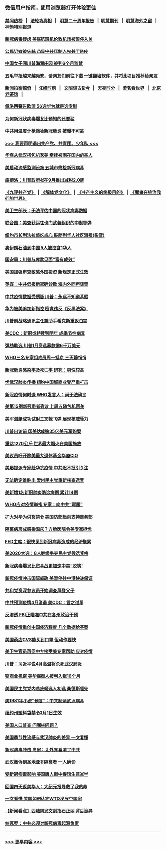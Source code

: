### [微信用户指南，使用浏览器打开体验更佳](https://github.com/gfw-breaker/banned-news1/blob/master/indexes/wechat-guide.md?t=0)
#### [禁闻热榜](热点新闻.md?t=0)  &nbsp;&nbsp;|&nbsp;&nbsp; [法轮功真相](https://github.com/gfw-breaker/truth/blob/master/README.md?t=0) &nbsp;&nbsp;|&nbsp;&nbsp; [明慧二十周年报告](https://github.com/gfw-breaker/mh-reports/blob/master/README.md?t=0) &nbsp;&nbsp;|&nbsp;&nbsp;[明慧期刊](https://github.com/gfw-breaker/mh-qikan) &nbsp;&nbsp;|&nbsp;&nbsp; [明慧海外之窗](https://github.com/gfw-breaker/mh-news/blob/master/README.md?t=0) &nbsp;&nbsp;|&nbsp;&nbsp; [神韵特别报道](https://github.com/gfw-breaker/mh-news/blob/master/shenyun.md?t=0)
#### [新冠病毒疑虑 美联航班机伦敦机场被暂停入关](../pages/nsc412/n11870015.md?t=02150955) 
#### [公民记者被失踪 凸显中共压制人权甚于防疫](../pages/nsc412/n11870042.md?t=02150955) 
#### [中国女子闯川普海湖庄园 被判6个月监禁](../pages/nsc412/n11869919.md?t=02150955) 
#### 五毛举报越来越频繁，请网友们前往下载 [一键翻墙软件](https://github.com/gfw-breaker/ssr-accounts)，并将此项目推荐给亲友
#### [新闻拍案惊奇](https://github.com/gfw-breaker/banned-news1/blob/master/pages/link4.md) &nbsp;&nbsp;|&nbsp;&nbsp; [江峰时刻](https://github.com/gfw-breaker/banned-news1/blob/master/pages/link4.md) &nbsp;&nbsp;|&nbsp;&nbsp; [文昭谈古论今](https://github.com/gfw-breaker/banned-news1/blob/master/pages/link4.md) &nbsp;&nbsp;|&nbsp;&nbsp; [天亮时分](https://github.com/gfw-breaker/banned-news1/blob/master/pages/link4.md) &nbsp;&nbsp;|&nbsp;&nbsp; [萧茗看世界](https://github.com/gfw-breaker/banned-news1/blob/master/pages/link4.md) &nbsp;&nbsp;|&nbsp;&nbsp; [北京老茶馆](https://github.com/gfw-breaker/banned-news1/blob/master/pages/link4.md) &nbsp;&nbsp;|&nbsp;&nbsp; 
#### [佩洛西警告欧盟 5G选华为就是选专制](../pages/nsc412/n11869898.md?t=02150955) 
#### [为何新冠状病毒爆发比预知的还要猛](../pages/nsc412/n11869828.md?t=02150955) 
#### [中共用温度计枪筛检新冠肺炎 被曝不可靠](../pages/nsc412/n11869707.md?t=02150955) 
#### [>>> 我要声明退出共产党、共青团、少年队 <<<](https://github.com/begood0513/goodnews/blob/master/quit/letter.md) 
#### [华裔从武汉搭包机返美 牵挂被困在国内的亲人](../pages/nsc412/n11869711.md?t=02150955) 
#### [美启动流感监测设施 五城市筛检新冠病毒](../pages/nsc412/n11869689.md?t=02150955) 
#### [库德洛：川普政府拟在9月推出减税2.0版](../pages/nsc412/n11869627.md?t=02150955) 
#### [《九评共产党》](https://github.com/begood0513/9ping.md/blob/master/README.md) &nbsp;|&nbsp; [《解体党文化》](../../../../jtdwh.md/blob/master/README.md)  &nbsp;|&nbsp; [《共产主义的终极目的》](../../../../gczydzjmd.md/blob/master/README.md) &nbsp;|&nbsp; [《魔鬼在统治我们的世界》](../../../../mgztzwmdsj.md/blob/master/README.md) 
#### [美卫生部长：无法评估中国的冠状病毒数据](../pages/nsc412/n11869301.md?t=02150955) 
#### [联合国：美查获运往也门武装组织的中制导弹](../pages/nsc412/n11868677.md?t=02150955) 
#### [纽约市长到法拉盛吃点心  鼓励到华人社区消费(影音)](../pages/nsc412/n11868197.md?t=02150955) 
#### [卖伊朗石油到中国  5人被控含1华人](../pages/nsc412/n11867988.md?t=02150955) 
#### [国安局：川普与库默见面“富有成效”](../pages/nsc412/n11867976.md?t=02150955) 
#### [美国加强审查敏感外国投资 新规定正式生效](../pages/nsc412/n11868041.md?t=02150955) 
#### [英媒：中共低报新冠确诊数 海内外同声谴责](../pages/nsc412/n11867421.md?t=02150955) 
#### [中共疫情数据受质疑 川普：永远不知道真假](../pages/nsc412/n11867195.md?t=02150955) 
#### [华为被美追加新指控 密谋违反《反黑法案》](../pages/nsc412/n11867191.md?t=02150955) 
#### [川普前战略通讯主任兼助手希克斯重返白宫](../pages/nsc412/n11867104.md?t=02150955) 
#### [美CDC：新冠或持续到明年 成季节性病毒](../pages/nsc412/n11867279.md?t=02150955) 
#### [弹劾助选 川普1月竞选募款逾6千万美元](../pages/nsc412/n11866950.md?t=02150955) 
#### [WHO三名专家组成员周一抵京 三天静悄悄](../pages/nsc412/n11866947.md?t=02150955) 
#### [新冠肺炎感染率及死亡率 研究：男性较高](../pages/nsc412/n11866956.md?t=02150955) 
#### [忧武汉肺炎传播 纽约中国城商业受严重打击](../pages/nsc412/n11866902.md?t=02150955) 
#### [新冠疫情何时退 WHO发言人：尚无法确定](../pages/nsc412/n11866864.md?t=02150955) 
#### [美第15例新冠患者确诊 上周五随包机回美](../pages/nsc412/n11866852.md?t=02150955) 
#### [美军潜艇成功试射三叉戟飞弹 展现核威慑力](../pages/nsc412/n11866046.md?t=02150955) 
#### [川普出访前 印美达成逾35亿美元军购案](../pages/nsc412/n11865444.md?t=02150955) 
#### [重达1270公斤 世界最大烟火在美国施放](../pages/nsc412/n11865198.md?t=02150955) 
#### [美议员吁开除美最大退休基金华裔CIO](../pages/nsc412/n11865230.md?t=02150955) 
#### [美屡提派专家赴华抗疫情 中共迟不批引关注](../pages/nsc412/n11864719.md?t=02150955) 
#### [无法确定谁胜出 爱州民主党重新核查选票](../pages/nsc412/n11864830.md?t=02150955) 
#### [美新增1名新冠肺炎确诊病例 累计14例](../pages/nsc412/n11864893.md?t=02150955) 
#### [WHO应对疫情举措 专家：向中共“弯腰”](../pages/nsc412/n11864727.md?t=02150955) 
#### [扩大对华为供货禁令 美国防部趋向支持商务部](../pages/nsc412/n11864773.md?t=02150955) 
#### [隔离病房成感染温床？方舱医院令美专家担忧](../pages/nsc412/n11864575.md?t=02150955) 
#### [FED主席：很快见到新冠病毒造成的经济拖累](../pages/nsc412/n11864507.md?t=02150955) 
#### [美2020大选：8人继续争夺民主党候选资格](../pages/nsc412/n11864327.md?t=02150955) 
#### [新冠病毒爆发比贸易战更加速中美“脱钩”](../pages/nsc412/n11864470.md?t=02150955) 
#### [新冠疫情冲击国际邮政 美暂停往中港快递保证](../pages/nsc412/n11864207.md?t=02150955) 
#### [共和党资深参议员开始调查拜登父子](../pages/nsc412/n11863984.md?t=02150955) 
#### [中共预测疫情4月消退 美CDC：言之过早](../pages/nsc412/n11864310.md?t=02150955) 
#### [反渗透 FBI正瞄准中共在各州政治干预](../pages/nsc412/n11864300.md?t=02150955) 
#### [新冠疫情重创中国经济程度 几个数据给答案](../pages/nsc412/n11864203.md?t=02150955) 
#### [美国药店CVS能买到口罩 但动作要快](../pages/nsc412/n11862438.md?t=02150955) 
#### [美卫生官员再促中方接受美专家帮助 应对疫情](../pages/nsc412/n11864043.md?t=02150955) 
#### [川普：习近平说4月高温将杀死武汉肺炎](../pages/nsc412/n11860814.md?t=02150955) 
#### [窃商业机密 美华裔商人被判入狱16个月](../pages/nsc412/n11863911.md?t=02150955) 
#### [美国民主党党内总统候选人初选 桑德斯领先](../pages/nsc412/n11863475.md?t=02150955) 
#### [美1981年小说“预言”：中共制造武汉病毒](../pages/nsc412/n11863306.md?t=02150955) 
#### [纽约州塑料袋禁令3月1日生效](../pages/nsc412/n11862832.md?t=02150955) 
#### [美国人口普查  问哪些问题？](../pages/nsc412/n11862808.md?t=02150955) 
#### [美国季节性流感与武汉肺炎的差异 一文看懂](../pages/nsc412/n11862428.md?t=02150955) 
#### [新冠病毒冲击 专家：让外界看清了中共](../pages/nsc412/n11862280.md?t=02150955) 
#### [武汉撤侨到圣地亚哥隔离者 一人确诊](../pages/nsc412/n11862460.md?t=02150955) 
#### [受新冠病毒影响 美国唐人街中餐馆生意减半](../pages/nsc412/n11861940.md?t=02150955) 
#### [回国四天返美华人：大纪元报导救了我的命](../pages/nsc412/n11862181.md?t=02150955) 
#### [一文看懂 美国如何认定WTO发展中国家](../pages/nsc412/n11862051.md?t=02150955) 
#### [【新闻看点】西陆网发文剑指石正丽 背后诡异](../pages/nsc412/n11861792.md?t=02150955) 
#### [纳瓦罗：中共必须对新冠病毒起源负责](../pages/nsc412/n11861810.md?t=02150955) 

----
#### [ >>> 更早内容 <<< ](../indexes/nsc412-earlier.md)
